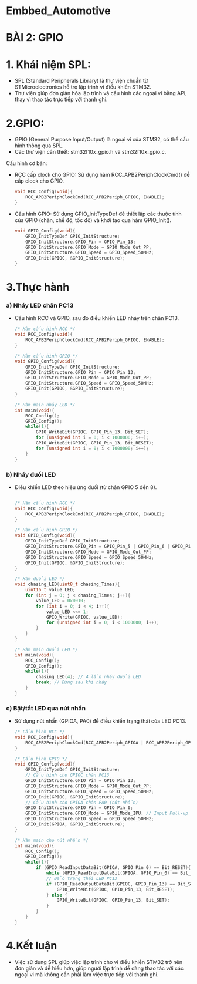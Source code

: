 # Embbed_Automotive
# BÀI 2: GPIO
# 1. Khái niệm SPL:

- SPL (Standard Peripherals Library) là thư viện chuẩn từ STMicroelectronics hỗ trợ lập trình vi điều khiển STM32.
- Thư viện giúp đơn giản hóa lập trình và cấu hình các ngoại vi bằng API, thay vì thao tác trực tiếp với thanh ghi.

# 2.GPIO:

- GPIO (General Purpose Input/Output) là ngoại vi của STM32, có thể cấu hình thông qua SPL.
- Các thư viện cần thiết: stm32f10x_gpio.h và stm32f10x_gpio.c.

Cấu hình cơ bản:

- RCC cấp clock cho GPIO: Sử dụng hàm RCC_APB2PeriphClockCmd() để cấp clock cho GPIO.
    ```c
    void RCC_Config(void){
        RCC_APB2PeriphClockCmd(RCC_APB2Periph_GPIOC, ENABLE);
    }
    ```
    
- Cấu hình GPIO: Sử dụng GPIO_InitTypeDef để thiết lập các thuộc tính của GPIO (chân, chế độ, tốc độ) và khởi tạo qua hàm GPIO_Init().
    ```c
    void GPIO_Config(void){
        GPIO_InitTypeDef GPIO_InitStructure;
        GPIO_InitStructure.GPIO_Pin = GPIO_Pin_13;
        GPIO_InitStructure.GPIO_Mode = GPIO_Mode_Out_PP;
        GPIO_InitStructure.GPIO_Speed = GPIO_Speed_50MHz;
        GPIO_Init(GPIOC, &GPIO_InitStructure);
    }
    ```

# 3.Thực hành

### a) Nháy LED chân PC13

- Cấu hình RCC và GPIO, sau đó điều khiển LED nháy trên chân PC13.
    ```c
    /* Hàm cấu hình RCC */
    void RCC_Config(void){
        RCC_APB2PeriphClockCmd(RCC_APB2Periph_GPIOC, ENABLE);
    }

    /* Hàm cấu hình GPIO */
    void GPIO_Config(void){
        GPIO_InitTypeDef GPIO_InitStructure;
        GPIO_InitStructure.GPIO_Pin = GPIO_Pin_13;
        GPIO_InitStructure.GPIO_Mode = GPIO_Mode_Out_PP;
        GPIO_InitStructure.GPIO_Speed = GPIO_Speed_50MHz;
        GPIO_Init(GPIOC, &GPIO_InitStructure);
    }

    /* Hàm main nháy LED */
    int main(void){
        RCC_Config();
        GPIO_Config();
        while(1){
            GPIO_WriteBit(GPIOC, GPIO_Pin_13, Bit_SET);
            for (unsigned int i = 0; i < 1000000; i++);
            GPIO_WriteBit(GPIOC, GPIO_Pin_13, Bit_RESET);
            for (unsigned int i = 0; i < 1000000; i++);
        }
    }
    ```
### b) Nháy đuổi LED

- Điều khiển LED theo hiệu ứng đuổi (từ chân GPIO 5 đến 8).
    ```c

    /* Hàm cấu hình RCC */
    void RCC_Config(void){
        RCC_APB2PeriphClockCmd(RCC_APB2Periph_GPIOC, ENABLE);
    }

    /* Hàm cấu hình GPIO */
    void GPIO_Config(void){
        GPIO_InitTypeDef GPIO_InitStructure;
        GPIO_InitStructure.GPIO_Pin = GPIO_Pin_5 | GPIO_Pin_6 | GPIO_Pin_7 | GPIO_Pin_8;
        GPIO_InitStructure.GPIO_Mode = GPIO_Mode_Out_PP;
        GPIO_InitStructure.GPIO_Speed = GPIO_Speed_50MHz;
        GPIO_Init(GPIOC, &GPIO_InitStructure);
    }

    /* Hàm đuổi LED */
    void chasing_LED(uint8_t chasing_Times){
        uint16_t value_LED;
        for (int j = 0; j < chasing_Times; j++){
            value_LED = 0x0010;
            for (int i = 0; i < 4; i++){
                value_LED <<= 1;
                GPIO_Write(GPIOC, value_LED);
                for (unsigned int i = 0; i < 1000000; i++);
            }
        }
    }

    /* Hàm main đuổi LED */
    int main(void){
        RCC_Config();
        GPIO_Config();
        while(1){
            chasing_LED(4); // 4 lần nháy đuổi LED
            break; // Dừng sau khi nháy
        }
    }
    ```
### c) Bật/tắt LED qua nút nhấn

- Sử dụng nút nhấn (GPIOA, PA0) để điều khiển trạng thái của LED PC13.
    ```c
    /* Cấu hình RCC */
    void RCC_Config(void){
        RCC_APB2PeriphClockCmd(RCC_APB2Periph_GPIOA | RCC_APB2Periph_GPIOC, ENABLE);
    }

    /* Cấu hình GPIO */
    void GPIO_Config(void){
        GPIO_InitTypeDef GPIO_InitStructure;
        // Cấu hình cho GPIOC chân PC13
        GPIO_InitStructure.GPIO_Pin = GPIO_Pin_13;
        GPIO_InitStructure.GPIO_Mode = GPIO_Mode_Out_PP;
        GPIO_InitStructure.GPIO_Speed = GPIO_Speed_50MHz;
        GPIO_Init(GPIOC, &GPIO_InitStructure);
        // Cấu hình cho GPIOA chân PA0 (nút nhấn)
        GPIO_InitStructure.GPIO_Pin = GPIO_Pin_0;
        GPIO_InitStructure.GPIO_Mode = GPIO_Mode_IPU; // Input Pull-up
        GPIO_InitStructure.GPIO_Speed = GPIO_Speed_50MHz;
        GPIO_Init(GPIOA, &GPIO_InitStructure);
    }

    /* Hàm main cho nút nhấn */
    int main(void){
        RCC_Config();
        GPIO_Config();
        while(1){
            if (GPIO_ReadInputDataBit(GPIOA, GPIO_Pin_0) == Bit_RESET){ // Nút nhấn
                while (GPIO_ReadInputDataBit(GPIOA, GPIO_Pin_0) == Bit_RESET); // Chờ nhả nút
                // Đảo trạng thái LED PC13
                if (GPIO_ReadOutputDataBit(GPIOC, GPIO_Pin_13) == Bit_SET){
                    GPIO_WriteBit(GPIOC, GPIO_Pin_13, Bit_RESET);
                } else {
                    GPIO_WriteBit(GPIOC, GPIO_Pin_13, Bit_SET);
                }
            }
        }
    }
    ```

# 4.Kết luận

- Việc sử dụng SPL giúp việc lập trình cho vi điều khiển STM32 trở nên đơn giản và dễ hiểu hơn, giúp người lập trình dễ dàng thao tác với các ngoại vi mà không cần phải làm việc trực tiếp với thanh ghi.